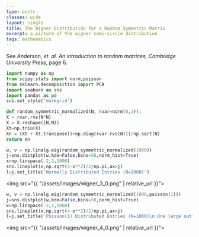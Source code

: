 ```yaml
---
type: posts
classes: wide
layout: single
title: The Wigner Distribution for a Random Symmetric Matrix
excerpt: a picture of the wigner semi-circle distribution
tags: mathematics
---
```


See *Anderson, et. al. An introduction to random matrices, Cambridge University Press*, page 6.


```python
import numpy as np
from scipy.stats import norm,poisson
from sklearn.decomposition import PCA
import seaborn as sns
import pandas as pd
sns.set_style('darkgrid')
```



```python
def random_symmetric_normalized(N, rvar=norm(0,1)):
X = rvar.rvs(N*N)
X = X.reshape((N,N))
Xt=np.triu(X)
Xn = (Xt + Xt.transpose()+np.diag(rvar.rvs(N)))/np.sqrt(N)
return Xn
```


```python
w, v = np.linalg.eig(random_symmetric_normalized(1000))
j=sns.distplot(w,kde=False,bins=50,norm_hist=True)
x=np.linspace(-2,2,1000)
sns.lineplot(x,np.sqrt(4-x**2)/2/np.pi,ax=j)
l=j.set_title('Normally Distributed Entries (N=1000)')
```


<img src="{{ "/assets/images/wigner_3_0.png" | relative_url }}">



```python
w, v = np.linalg.eig(random_symmetric_normalized(1000,poisson(1)))
j=sns.distplot(w,kde=False,bins=50,norm_hist=True)
x=np.linspace(-2,2,1000)
sns.lineplot(x,np.sqrt(4-x**2)/2/np.pi,ax=j)
l=j.set_title('Poisson(1) Distributed Entries (N=1000)\n One large outlier')
```


<img src="{{ "/assets/images/wigner_4_0.png" | relative_url }}">

